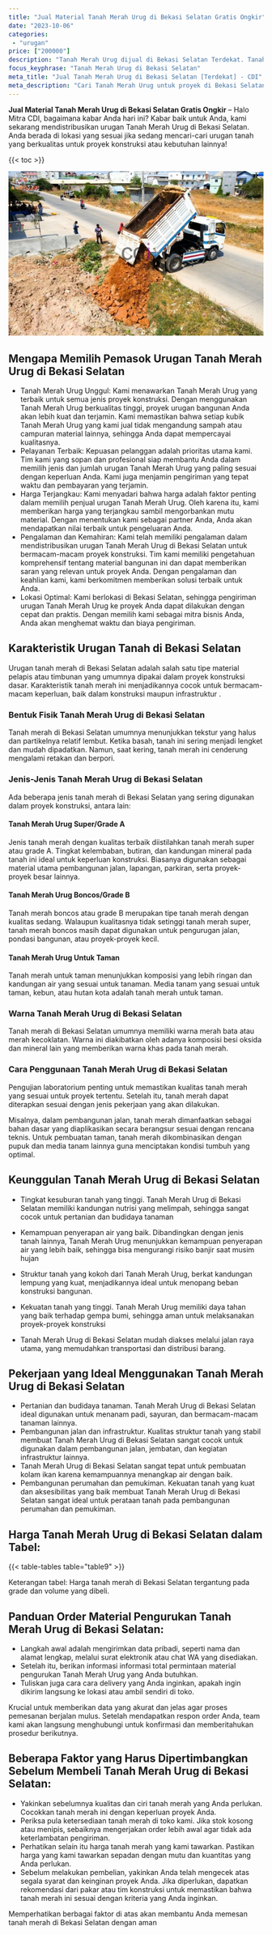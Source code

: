 ```yaml
---
title: "Jual Material Tanah Merah Urug di Bekasi Selatan Gratis Ongkir"
date: "2023-10-06"
categories:
 - "urugan"
price: ["200000"]
description: "Tanah Merah Urug dijual di Bekasi Selatan Terdekat. Tanah Merah Urug ini sering digunakan dalam proyek konstruksi sebagai material timbunan yang unggul dan sesuai spesifikasi. Hubungi kami untuk informasi lebih lanjut."
focus_keyphrase: "Tanah Merah Urug di Bekasi Selatan"
meta_title: "Jual Tanah Merah Urug di Bekasi Selatan [Terdekat] - CDI"
meta_description: "Cari Tanah Merah Urug untuk proyek di Bekasi Selatan? Kami menawarkan Tanah Merah Urug berkualitas untuk penimbunan lahan. Raih penawaran terbaik sekarang."
---
```


**Jual Material Tanah Merah Urug di Bekasi Selatan Gratis Ongkir** – Halo Mitra CDI, bagaimana kabar Anda hari ini? Kabar baik untuk Anda, kami sekarang mendistribusikan urugan Tanah Merah Urug di Bekasi Selatan. Anda berada di lokasi yang sesuai jika sedang mencari-cari urugan tanah yang berkualitas untuk proyek konstruksi atau kebutuhan lainnya!

{{< toc >}}

![Jual Material Tanah Merah Urug di Bekasi Selatan Gratis Ongkir](/images/tanah/tanah-urug-19.jpg)

## Mengapa Memilih Pemasok Urugan Tanah Merah Urug di Bekasi Selatan

*   Tanah Merah Urug Unggul: Kami menawarkan Tanah Merah Urug yang terbaik untuk semua jenis proyek konstruksi. Dengan menggunakan Tanah Merah Urug berkualitas tinggi, proyek urugan bangunan Anda akan lebih kuat dan terjamin. Kami memastikan bahwa setiap kubik Tanah Merah Urug yang kami jual tidak mengandung sampah atau campuran material lainnya, sehingga Anda dapat mempercayai kualitasnya.
*   Pelayanan Terbaik: Kepuasan pelanggan adalah prioritas utama kami. Tim kami yang sopan dan profesional siap membantu Anda dalam memilih jenis dan jumlah urugan Tanah Merah Urug yang paling sesuai dengan keperluan Anda. Kami juga menjamin pengiriman yang tepat waktu dan pembayaran yang terjamin.
*   Harga Terjangkau: Kami menyadari bahwa harga adalah faktor penting dalam memilih penjual urugan Tanah Merah Urug. Oleh karena itu, kami memberikan harga yang terjangkau sambil mengorbankan mutu material. Dengan menentukan kami sebagai partner Anda, Anda akan mendapatkan nilai terbaik untuk pengeluaran Anda.
*   Pengalaman dan Kemahiran: Kami telah memiliki pengalaman dalam mendistribusikan urugan Tanah Merah Urug di Bekasi Selatan untuk bermacam-macam proyek konstruksi. Tim kami memiliki pengetahuan komprehensif tentang material bangunan ini dan dapat memberikan saran yang relevan untuk proyek Anda. Dengan pengalaman dan keahlian kami, kami berkomitmen memberikan solusi terbaik untuk Anda.
*   Lokasi Optimal: Kami berlokasi di Bekasi Selatan, sehingga pengiriman urugan Tanah Merah Urug ke proyek Anda dapat dilakukan dengan cepat dan praktis. Dengan memilih kami sebagai mitra bisnis Anda, Anda akan menghemat waktu dan biaya pengiriman. 

## Karakteristik Urugan Tanah di Bekasi Selatan

Urugan tanah merah di Bekasi Selatan adalah salah satu tipe material pelapis atau timbunan yang umumnya dipakai dalam proyek konstruksi dasar. Karakteristik tanah merah ini menjadikannya cocok untuk bermacam-macam keperluan, baik dalam konstruksi maupun infrastruktur .

### Bentuk Fisik Tanah Merah Urug di Bekasi Selatan

Tanah merah di Bekasi Selatan umumnya menunjukkan tekstur yang halus dan partikelnya relatif lembut. Ketika basah, tanah ini sering menjadi lengket dan mudah dipadatkan. Namun, saat kering, tanah merah ini cenderung mengalami retakan dan berpori.

### Jenis-Jenis Tanah Merah Urug di Bekasi Selatan

Ada beberapa jenis tanah merah di Bekasi Selatan yang sering digunakan dalam proyek konstruksi, antara lain:

#### Tanah Merah Urug Super/Grade A

Jenis tanah merah dengan kualitas terbaik diistilahkan tanah merah super atau grade A. Tingkat kelembaban, butiran, dan kandungan mineral pada tanah ini ideal untuk keperluan konstruksi. Biasanya digunakan sebagai material utama pembangunan jalan, lapangan, parkiran, serta proyek-proyek besar lainnya.

#### Tanah Merah Urug Boncos/Grade B

Tanah merah boncos atau grade B merupakan tipe tanah merah dengan kualitas sedang. Walaupun kualitasnya tidak setinggi tanah merah super, tanah merah boncos masih dapat digunakan untuk pengurugan jalan, pondasi bangunan, atau proyek-proyek kecil.

#### Tanah Merah Urug Untuk Taman

Tanah merah untuk taman menunjukkan komposisi yang lebih ringan dan kandungan air yang sesuai untuk tanaman. Media tanam yang sesuai untuk taman, kebun, atau hutan kota adalah tanah merah untuk taman.

### Warna Tanah Merah Urug di Bekasi Selatan

Tanah merah di Bekasi Selatan umumnya memiliki warna merah bata atau merah kecoklatan. Warna ini diakibatkan oleh adanya komposisi besi oksida dan mineral lain yang memberikan warna khas pada tanah merah.

### Cara Penggunaan Tanah Merah Urug di Bekasi Selatan

Pengujian laboratorium penting untuk memastikan kualitas tanah merah yang sesuai untuk proyek tertentu. Setelah itu, tanah merah dapat diterapkan sesuai dengan jenis pekerjaan yang akan dilakukan.

Misalnya, dalam pembangunan jalan, tanah merah dimanfaatkan sebagai bahan dasar yang diaplikasikan secara berangsur sesuai dengan rencana teknis. Untuk pembuatan taman, tanah merah dikombinasikan dengan pupuk dan media tanam lainnya guna menciptakan kondisi tumbuh yang optimal.

## Keunggulan Tanah Merah Urug di Bekasi Selatan

*   Tingkat kesuburan tanah yang tinggi. Tanah Merah Urug di Bekasi Selatan memiliki kandungan nutrisi yang melimpah, sehingga sangat cocok untuk pertanian dan budidaya tanaman

*   Kemampuan penyerapan air yang baik. Dibandingkan dengan jenis tanah lainnya, Tanah Merah Urug menunjukkan kemampuan penyerapan air yang lebih baik, sehingga bisa mengurangi risiko banjir saat musim hujan

*   Struktur tanah yang kokoh dari Tanah Merah Urug, berkat kandungan lempung yang kuat, menjadikannya ideal untuk menopang beban konstruksi bangunan.
*   Kekuatan tanah yang tinggi. Tanah Merah Urug memiliki daya tahan yang baik terhadap gempa bumi, sehingga aman untuk melaksanakan proyek-proyek konstruksi

*   Tanah Merah Urug di Bekasi Selatan mudah diakses melalui jalan raya utama, yang memudahkan transportasi dan distribusi barang.

## Pekerjaan yang Ideal Menggunakan Tanah Merah Urug di Bekasi Selatan

*   Pertanian dan budidaya tanaman. Tanah Merah Urug di Bekasi Selatan ideal digunakan untuk menanam padi, sayuran, dan bermacam-macam tanaman lainnya.
*   Pembangunan jalan dan infrastruktur. Kualitas struktur tanah yang stabil membuat Tanah Merah Urug di Bekasi Selatan sangat cocok untuk digunakan dalam pembangunan jalan, jembatan, dan kegiatan infrastruktur lainnya.
*   Tanah Merah Urug di Bekasi Selatan sangat tepat untuk pembuatan kolam ikan karena kemampuannya menangkap air dengan baik.
*   Pembangunan perumahan dan pemukiman. Kekuatan tanah yang kuat dan aksesibilitas yang baik membuat Tanah Merah Urug di Bekasi Selatan sangat ideal untuk perataan tanah pada pembangunan perumahan dan pemukiman.

## Harga Tanah Merah Urug di Bekasi Selatan dalam Tabel:

{{< table-tables table="table9" >}}

Keterangan tabel: Harga tanah merah di Bekasi Selatan tergantung pada grade dan volume yang dibeli.

## Panduan Order Material Pengurukan Tanah Merah Urug di Bekasi Selatan:

*   Langkah awal adalah mengirimkan data pribadi, seperti nama dan alamat lengkap, melalui surat elektronik atau chat WA yang disediakan.
*   Setelah itu, berikan informasi informasi total permintaan material pengurukan Tanah Merah Urug yang Anda butuhkan.
*   Tuliskan juga cara cara delivery yang Anda inginkan, apakah ingin dikirim langsung ke lokasi atau ambil sendiri di toko.

Krucial untuk memberikan data yang akurat dan jelas agar proses pemesanan berjalan mulus. Setelah mendapatkan respon order Anda, team kami akan langsung menghubungi untuk konfirmasi dan memberitahukan prosedur berikutnya.

## Beberapa Faktor yang Harus Dipertimbangkan Sebelum Membeli Tanah Merah Urug di Bekasi Selatan:

*   Yakinkan sebelumnya kualitas dan ciri tanah merah yang Anda perlukan. Cocokkan tanah merah ini dengan keperluan proyek Anda.
*   Periksa pula ketersediaan tanah merah di toko kami. Jika stok kosong atau menipis, sebaiknya mengerjakan order lebih awal agar tidak ada keterlambatan pengiriman.
*   Perhatikan selain itu harga tanah merah yang kami tawarkan. Pastikan harga yang kami tawarkan sepadan dengan mutu dan kuantitas yang Anda perlukan.
*   Sebelum melakukan pembelian, yakinkan Anda telah mengecek atas segala syarat dan keinginan proyek Anda. Jika diperlukan, dapatkan rekomendasi dari pakar atau tim konstruksi untuk memastikan bahwa tanah merah ini sesuai dengan kriteria yang Anda inginkan.

Memperhatikan berbagai faktor di atas akan membantu Anda memesan tanah merah di Bekasi Selatan dengan aman